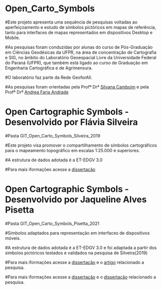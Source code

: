 # Open_Carto_Symbols

#Este projeto apresenta uma sequência de pesquisas voltadas ao aperfeiçoamento e estudo de simbolos pictóricos em mapas de referência, tanto para interfaces de mapas representados em dispositivos Desktop e Mobile.

#As pesquisas foram conduzidas por alunas do curso de Pós-Graduação em Ciências Geodésicas da UFPR, na área de concentração de Cartografia e SIG, no âmbito do Laboratório Geoespacial Livre da Universidade Federal do Paraná (UFPR), que também está ligado ao curso de Graduação em Engenharia Cartográfica e de Agrimensura.

#O laboratório faz parte da Rede GeoforAll. 

#As pesquisas foram orientadas pela Profª Drª [Silvana Camboim](https://buscatextual.cnpq.br/buscatextual/visualizacv.do?id=K4278513H7&tokenCaptchar=03AL8dmw-h9JoyaC1R306D6EoohN4Yx8LKI3X4CMLKEigG7oFu61Mbimez8Xg-iVH1FZPczUYABQMNRgW5YkX0jyhcmXtM3T-R-EfJXweb8YAYJuSHCc34dsnrqFh9T6XpbAs-LpEBW5zqp_UTWPpMKMIgSC5oGF8DbE6zH6bzenZ17ezxEZID-SOmHGwpdZ8CZkrw2VY_6oQ8Q1XjCRbsGUW_CqgTtM2jmg39YTNTy_SW8_uBNp4C8KHjnOuqB3JcBCBU4r6rd57dj9iSif1e7qaiPp472mARnQb_4cD2WKGW58LjyoirC71HXO2nWffi3XvMWjYYfglLD9muYsxW8nav2mRXbLKlkoYPS6C2CUj05OTmd0fcT9KF0F1aokAejE0J8Bhx9Et5Es5WBFbUQKyrWrO_8CGMLfdzu0kUY-o3sq5vZ-9ITjtGjb8iX8wqSzcXD0JNc3Rl2r-6PtMdNb9U4Ra1BMBrvaKNjLFJX6FzL6qq6lZ4PqWwBH8xIM1sGYChr-qdqWmDTClGAb9n4fPdlfPXdfIJpA50PndBfOKh7EQ4jgOHptVqBa7YIWXJu9n5qv1Gp6lwSLo8-JEUUAdYtpF_9HmTZGxx7XN9YwRZEI3ccQvcDV-f-88aXUXLxLqenxYjk5do) e pela Profª Drª [Andrea Faria Andrade](https://buscatextual.cnpq.br/buscatextual/visualizacv.do?id=K4769049D6&tokenCaptchar=03AL8dmw-kglgugVgCfnMtrbWMeaVpByDeKqP3mXnqzyEvuC99wCaskLjJMpKFwiuS-xJg0Sz1ZagokreHXsSWauCcyNuhAd1P5SvF3IzhxW9iFEE-j9DJVHs0eWUeRiNGoVrF0a6aY1LBhVPqhu24vwpUX-am3f2mBoSU_rCIAe8aAK8eMMtAM5z0TxAIM8vWmfQAa3TjKdSHm-6xG_Cvz_1KdP_n56g-qmsXlXd8cE0J3aE9j-_du4MsVx6atJ4XNkIWsL_7TXoiOm8rQz-cN0ssNpdVHjkmG6UfiubvbcxKMUvgfOcM_kI_nUiwT8kn65hGuE-IAG0sxctyGZ0XGFBmrR_NOr0mu9MWZXENqNH_CmB0d0d2DSBh7Knm0HAuog6UKLg64oqqrDzbsOhsGHzCujh-KAmWkGo02UizfOQnFYXQV1lTZhqv4pz0rIvArBEguIuW987PI4rc0C_bnVbl4gKj0I_VTLX8VFwrP1tskhJXHWmM9GR4NZX-Df2vPP8SdOzIoucBdxM7hKhG9XJpattMgFk3cNPE5HIXXVbvGcYBJyIO3_N3K21nild3RPOfPX0E-H9o8hbGnMDfURjmMHowWd4G64TIH8ltbYWKsUnsW838Wd2Hol_vPc7Xj07jgFb1vxk6)

# Open Cartographic Symbols - Desenvolvido por Flávia Silveira 

#Pasta GIT_Open_Carto_Symbols_Silveira_2019

#Este projeto visa promover o compartilhamento de símbolos cartográficos para o mapeamento topográfico em escalas 1:25.000 e superiores.

#A estrutura de dados adotada é a ET-EDGV 3.0

#Para mais iformações acesse a [dissertação](https://acervodigital.ufpr.br/handle/1884/65793)

# Open Cartographic Symbols - Desenvolvido por Jaqueline Alves Pisetta

#Pasta GIT_Open_Carto_Symbols_Pisetta_2021

#Simbolos adaptados para representação em interfaces de dispositivos móveis.

#A estrutura de dados adotada é a ET-EDGV 3.0 e foi adaptada a partir dos simbolos pictóricos testados e validados na pesquisa de Silveira(2019)

#Para mais iformações acesse a [dissertação](https://acervodigital.ufpr.br/handle/1884/72265) e o [artigo](https://doi.org/10.1080/23729333.2023.2207328) relacionado a pesquisa.

#Para mais iformações acesse a [dissertação](https://acervodigital.ufpr.br/handle/1884/72265) e o [dissertação](https://doi.org/10.1080/23729333.2023.2207328) relacionado a pesquisa.